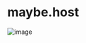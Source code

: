 # maybe.host

![image](https://user-images.githubusercontent.com/16771498/217096971-32041c62-428b-4a1e-91d2-939e6f5d8e3e.png)
